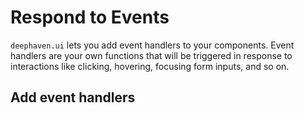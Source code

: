 # Respond to Events

`deephaven.ui` lets you add event handlers to your components. Event handlers are your own functions that will be triggered in response to interactions like clicking, hovering, focusing form inputs, and so on.

## Add event handlers
